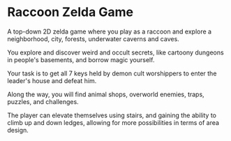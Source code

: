 # Raccoon Zelda Game

A top-down 2D zelda game where you play as a raccoon and explore a neighborhood, city, forests, underwater caverns and caves.

You explore and discover weird and occult secrets, like cartoony dungeons in people's basements, and borrow magic yourself.

Your task is to get all 7 keys held by demon cult worshippers to enter the leader's house and defeat him.

Along the way, you will find animal shops, overworld enemies, traps, puzzles, and challenges.

The player can elevate themselves using stairs, and gaining the ability to climb up and down ledges,
allowing for more possibilities in terms of area design.
